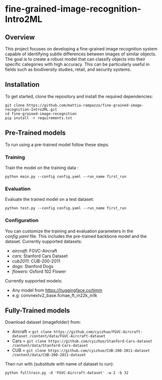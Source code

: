 # fine-grained-image-recognition-Intro2ML
## Overview
This project focuses on developing a fine-grained image recognition system capable of identifying subtle differences between images of similar objects. The goal is to create a robust model that can classify objects into their specific categories with high accuracy. This can be particularly useful in fields such as biodiversity studies, retail, and security systems.
## Installation
To get started, clone the repository and install the required dependencies:
```
git clone https://github.com/mattia-rampazzo/fine-grained-image-recognition-Intro2ML.git
cd fine-grained-image-recognition
pip install -r requirements.txt
```


## Pre-Trained models
To run using a pre-trained model follow these steps.

### Training
Train the model on the training data :
```
python main.py --config config.yaml --run_name first_run 
```

### Evaluation
Evaluate the trained model on a test dataset:
```
python test.py --config config.yaml --run_name first_run 
```

### Configuration
You can customize the training and evaluation parameters in the *config.yaml* file. This includes the pre-trained backbone model and the dataset.
Currently supported datasets:

 - *aircraft*: FGVC-Aircraft
 - *cars*: Stanford Cars Dataset
 - *cub2011*: CUB-200-2011
 - *dogs*: Stanford Dogs
 - *flowers*: Oxford 102 Flower
 
Currently supported models:

 - Any model from https://huggingface.co/timm
 - e.g: convnextv2_base.fcmae_ft_in22k_in1k

## Fully-Trained models
Download dataset (imagefolder) from: 

- Aircraft = ```git clone https://github.com/cyizhuo/FGVC-Aircraft-dataset /content/data/FGVC-Aircraft-dataset```
- Cars = ```git clone https://github.com/cyizhuo/Stanford-Cars-dataset /content/data/Stanford-Cars-dataset```
- CUB = ```git clone https://github.com/cyizhuo/CUB-200-2011-dataset /content/data/CUB-200-2011-dataset```

Then run with (substitute with name of dataset to run):
```
python fulltrain.py -d 'FGVC-Aircraft-dataset' -w 2 -b 32
```

